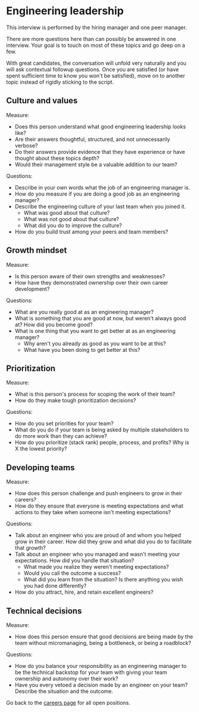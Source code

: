 # Engineering leadership

This interview is performed by the hiring manager and one peer manager.

There are more questions here than can possibly be answered in one interview. Your goal is to touch on most of these topics and go deep on a few.

With great candidates, the conversation will unfold very naturally and you will ask contextual followup questions. Once you are satisfied (or have spent sufficient time to know you won't be satisfied), move on to another topic instead of rigidly sticking to the script.

## Culture and values

Measure:

- Does this person understand what good engineering leadership looks like?
- Are their answers thoughtful, structured, and not unnecessarily verbose?
- Do their answers provide evidence that they have experience or have thought about these topics depth?
- Would their management style be a valuable addition to our team?

Questions:

- Describe in your own words what the job of an engineering manager is.
- How do you measure if you are doing a good job as an engineering manager?
- Describe the engineering culture of your last team when you joined it.
  - What was good about that culture?
  - What was not good about that culture?
  - What did you do to improve the culture?
- How do you build trust among your peers and team members?

## Growth mindset

Measure:

- Is this person aware of their own strengths and weaknesses?
- How have they demonstrated ownership over their own career development?

Questions:

- What are you really good at as an engineering manager?
- What is something that you are good at now, but weren't always good at? How did you become good?
- What is one thing that you want to get better at as an engineering manager?
  - Why aren't you already as good as you want to be at this?
  - What have you been doing to get better at this?

## Prioritization

Measure:

- What is this person's process for scoping the work of their team?
- How do they make tough prioritization decisions?

Questions:

- How do you set priorities for your team?
- What do you do if your team is being asked by multiple stakeholders to do more work than they can achieve?
- How do you prioritize (stack rank) people, process, and profits? Why is X the lowest priority?

## Developing teams

Measure:

- How does this person challenge and push engineers to grow in their careers?
- How do they ensure that everyone is meeting expectations and what actions to they take when someone isn't meeting expectations?

Questions:

- Talk about an engineer who you are proud of and whom you helped grow in their career. How did they grow and what did you do to facilitate that growth?
- Talk about an engineer who you managed and wasn't meeting your expectations. How did you handle that situation?
  - What made you realize they weren't meeting expectations?
  - Would you call the outcome a success?
  - What did you learn from the situation? Is there anything you wish you had done differently?
- How do you attract, hire, and retain excellent engineers?

## Technical decisions

Measure:

- How does this person ensure that good decisions are being made by the team without micromanaging, being a bottleneck, or being a roadblock?

Questions:

- How do you balance your responsibility as an engineering manager to be the technical backstop for your team with giving your team ownership and autonomy over their work?
- Have you every vetoed a decision made by an engineer on your team? Describe the situation and the outcome.

Go back to the [careers page](../../../company/careers.md) for all open positions.
